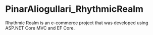 # PinarAliogullari_RhythmicRealm
 Rhythmic Realm is an e-commerce project that was developed using ASP.NET Core  MVC and EF Core.
